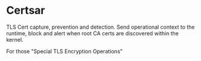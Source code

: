 # Certsar

TLS Cert capture, prevention and detection.
Send operational context to the runtime, block and alert when root CA certs are discovered within the kernel.

For those "Special TLS Encryption Operations"
